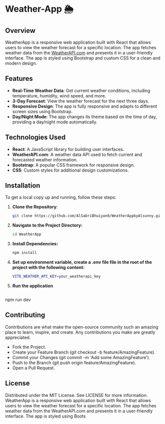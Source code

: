 # Weather-App 🌦️

## Overview

WeatherApp is a responsive web application built with React that allows users to view the weather forecast for a specific location. The app fetches weather data from the [WeatherAPI.com](https://www.weatherapi.com/) and presents it in a user-friendly interface. The app is styled using Bootstrap and custom CSS for a clean and modern design.

## Features

- **Real-Time Weather Data**: Get current weather conditions, including temperature, humidity, wind speed, and more.
- **3-Day Forecast**: View the weather forecast for the next three days.
- **Responsive Design**: The app is fully responsive and adapts to different screen sizes using Bootstrap.
- **Day/Night Mode**: The app changes its theme based on the time of day, providing a day/night mode automatically.

## Technologies Used

- **React**: A JavaScript library for building user interfaces.
- **WeatherAPI.com**: A weather data API used to fetch current and forecasted weather information.
- **Bootstrap**: A popular CSS framework for responsive design.
- **CSS**: Custom styles for additional design customizations.

## Installation

To get a local copy up and running, follow these steps:

1. **Clone the Repository**:
   ```bash
   git clone https://github.com/AlSabriBhuiyan0/WeatherAppbyAlsunny.git

2. **Navigate to the Project Directory:**
   ```bash
   cd WeatherApp

3. **Install Dependencies:**
   ```bash
   npm install

4. **Set up environment variable, create a  .env file file in the root of the project with the following content:**
   ```bash
   VITE_WEATHER_API_KEY=your_weatherapi_key

5. **Run the application** 
   ```bash
 npm run dev

## Contributing
Contributions are what make the open-source community such an amazing place to learn, inspire, and create. Any contributions you make are greatly appreciated.

- Fork the Project.
- Create your Feature Branch (git checkout -b feature/AmazingFeature).
- Commit your Changes (git commit -m 'Add some AmazingFeature').
- Push to the Branch (git push origin feature/AmazingFeature).
- Open a Pull Request.

## License
Distributed under the MIT License. See LICENSE for more information.
WeatherApp is a responsive web application built with React that allows users to view the weather forecast for a specific location. The app fetches weather data from the WeatherAPI.com and presents it in a user-friendly interface. The app is styled using Boots
